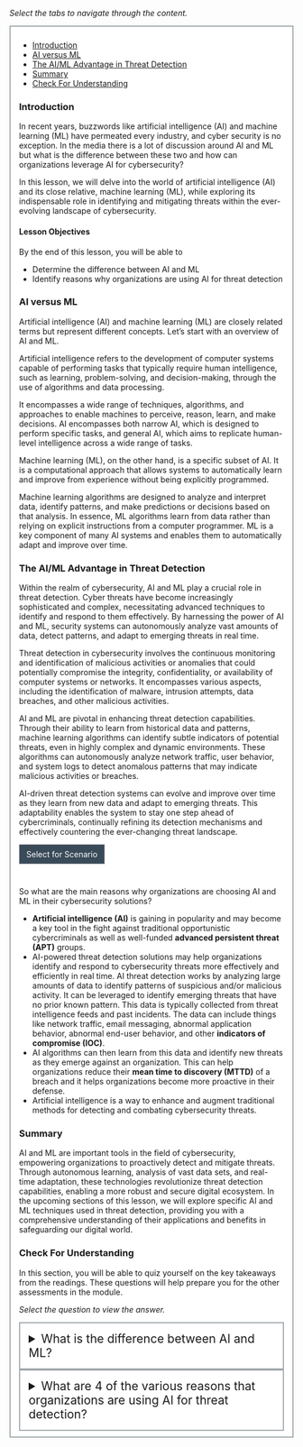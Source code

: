 <p><em>Select the tabs to navigate through the content.</em></p>
<div style="margin: 1em 0%; padding: 10px 15px; border: 2px solid #A2AAAD; background: #ffffff; font-size: 100%; overflow: auto;">
<div class="enhanceable_content tabs">
<ul>
<li><a href="#fragment-1">Introduction</a></li>
<li><a href="#fragment-2">AI versus ML</a></li>
<li><a href="#fragment-3">The AI/ML Advantage in Threat Detection</a></li>
<li><a href="#fragment-4">Summary</a></li>
<li><a href="#fragment-5">Check For Understanding</a></li>
</ul>
<div id="fragment-1" style="overflow: auto:;">
<h3>Introduction</h3>
<p>In recent years, buzzwords like artificial intelligence (AI) and machine learning (ML) have permeated every industry, and cyber security is no exception. In the media there is a lot of discussion around AI and ML but what is the difference between these two and how can organizations leverage AI for cybersecurity?&nbsp;</p>
<p>In this lesson, we will delve into the world of artificial intelligence (AI) and its close relative, machine learning (ML), while exploring its indispensable role in identifying and mitigating threats within the ever-evolving landscape of cybersecurity.&nbsp;</p>
<h4>Lesson Objectives</h4>
<p>By the end of this lesson, you will be able to&nbsp;</p>
<ul>
<li>Determine the difference between AI and ML</li>
<li>Identify reasons why organizations are using AI for threat detection</li>
</ul>
</div>
<div id="fragment-2" style="overflow: auto:;">
<h3>AI versus ML</h3>
<p>Artificial intelligence (AI) and machine learning (ML) are closely related terms but represent different concepts. Let’s start with an overview of AI and ML.</p>
<p>Artificial intelligence refers to the development of computer systems capable of performing tasks that typically require human intelligence, such as learning, problem-solving, and decision-making, through the use of algorithms and data processing.</p>
<p>It encompasses a wide range of techniques, algorithms, and approaches to enable machines to perceive, reason, learn, and make decisions. AI encompasses both narrow AI, which is designed to perform specific tasks, and general AI, which aims to replicate human-level intelligence across a wide range of tasks.</p>
<p>Machine learning (ML), on the other hand, is a specific subset of AI. It is a computational approach that allows systems to automatically learn and improve from experience without being explicitly programmed.</p>
<p>Machine learning algorithms are designed to analyze and interpret data, identify patterns, and make predictions or decisions based on that analysis. In essence, ML algorithms learn from data rather than relying on explicit instructions from a computer programmer. ML is a key component of many AI systems and enables them to automatically adapt and improve over time.</p>
</div>
<div id="fragment-3" style="overflow: auto:;">
<h3>The AI/ML Advantage in Threat Detection&nbsp;</h3>
<p>Within the realm of cybersecurity, AI and ML play a crucial role in threat detection. Cyber threats have become increasingly sophisticated and complex, necessitating advanced techniques to identify and respond to them effectively. By harnessing the power of AI and ML, security systems can autonomously analyze vast amounts of data, detect patterns, and adapt to emerging threats in real time.</p>
<p>Threat detection in cybersecurity involves the continuous monitoring and identification of malicious activities or anomalies that could potentially compromise the integrity, confidentiality, or availability of computer systems or networks. It encompasses various aspects, including the identification of malware, intrusion attempts, data breaches, and other malicious activities.</p>
<p>AI and ML are pivotal in enhancing threat detection capabilities. Through their ability to learn from historical data and patterns, machine learning algorithms can identify subtle indicators of potential threats, even in highly complex and dynamic environments. These algorithms can autonomously analyze network traffic, user behavior, and system logs to detect anomalous patterns that may indicate malicious activities or breaches.</p>
<p>AI-driven threat detection systems can evolve and improve over time as they learn from new data and adapt to emerging threats. This adaptability enables the system to stay one step ahead of cybercriminals, continually refining its detection mechanisms and effectively countering the ever-changing threat landscape.</p>
<details style="margin-bottom: 2.5rem;">
<summary style="display: inline-block; background: #394a58; border: 1px solid #8A8B99; padding: 0.5rem 0.75rem; cursor: pointer;"><span style="color: #ffffff;">Select for Scenario </span></summary>
<h4 style="padding-left: 40px;">Consider the following scenario from the world of basketball:</h4>
<p style="padding-left: 40px;">If a programmer wrote an application that had a player dribbling a basketball, they could write the code for the player to dribble the ball similar to Lebron James.</p>
<p style="padding-left: 40px;">However, if the programmer then wanted the player to be able to dribble the ball like Michael Jordan or Kobe Bryant, they would have to manually reprogram the application with the new ways of dribbling the ball.</p>
<p style="padding-left: 40px;">With machine learning, the application could be fed data about each player’s dribbling technique and then adapt the application to each technique automatically.</p>
</details>
<p>So what are the main reasons why organizations are choosing AI and ML in their cybersecurity solutions?</p>
<ul>
<li><strong>Artificial intelligence (AI)</strong> is gaining in popularity and may become a key tool in the fight against traditional opportunistic cybercriminals as well as well-funded <strong>advanced persistent threat (APT)</strong> groups.</li>
<li>AI-powered threat detection solutions may help organizations identify and respond to cybersecurity threats more effectively and efficiently in real time. AI threat detection works by analyzing large amounts of data to identify patterns of suspicious and/or malicious activity. It can be leveraged to identify emerging threats that have no prior known pattern. This data is typically collected from threat intelligence feeds and past incidents. The data can include things like network traffic, email messaging, abnormal application behavior, abnormal end-user behavior, and other <strong>indicators of compromise (IOC)</strong>.</li>
<li>AI algorithms can then learn from this data and identify new threats as they emerge against an organization. This can help organizations reduce their <strong>mean time to discovery (MTTD)</strong> of a breach and it helps organizations become more proactive in their defense.</li>
<li>Artificial intelligence is a way to enhance and augment traditional methods for detecting and combating cybersecurity threats.</li>
</ul>
</div>
<div id="fragment-4" style="overflow: auto:;">
<h3>Summary</h3>
<p>AI and ML are important tools in the field of cybersecurity, empowering organizations to proactively detect and mitigate threats. Through autonomous learning, analysis of vast data sets, and real-time adaptation, these technologies revolutionize threat detection capabilities, enabling a more robust and secure digital ecosystem. In the upcoming sections of this lesson, we will explore specific AI and ML techniques used in threat detection, providing you with a comprehensive understanding of their applications and benefits in safeguarding our digital world.</p>
</div>
<div id="fragment-5" style="overflow: auto:;">
<h3>Check For Understanding</h3>
<p>In this section, you will be able to quiz yourself on the key takeaways from the readings. These questions will help prepare you for the other assessments in the module.&nbsp;</p>
<p><em>Select the question to view the answer.</em></p>
<details>
<summary style="padding: 15px; font-size: 150%; border: 2px solid #A2AAAD;">What is the difference between AI and ML?</summary>
<p style="margin-left: 10px;"><strong>Artificial intelligence (AI)</strong> refers to the development of computer systems capable of performing tasks that typically require human intelligence, such as learning, problem-solving, and decision-making, through the use of algorithms and data processing.</p>
<p style="margin-left: 10px;"><strong>Machine learning (ML)</strong>, is a specific subset of AI. It is a computational approach that allows systems to automatically learn and improve from experience without being explicitly programmed. ML algorithms learn from data rather than relying on explicit instructions from a computer programmer.</p>
<p style="margin-left: 10px;">ML is a key component of many AI systems and enables them to automatically adapt and improve over time.</p>
</details><details>
<summary style="padding: 15px; font-size: 150%; border: 2px solid #A2AAAD;">What are 4 of the various reasons that organizations are using AI for threat detection?</summary>
<ol style="list-style-type: decimal;">
<li>AI can be used to fight against traditional cyber criminals<strong> and&nbsp;</strong>Advanced Persistent Threat (APT) groups.&nbsp;</li>
<li>AI-powered threat detection solutions may help organizations identify and respond to cybersecurity threats more effectively.</li>
<li>AI threat detection works by analyzing large amounts of data to identify patterns of suspicious and/or malicious activity.</li>
<li>AI algorithms can then learn from this data and identify new threats as they emerge against an organization.</li>
</ol>
</details></div>
</div>
</div>